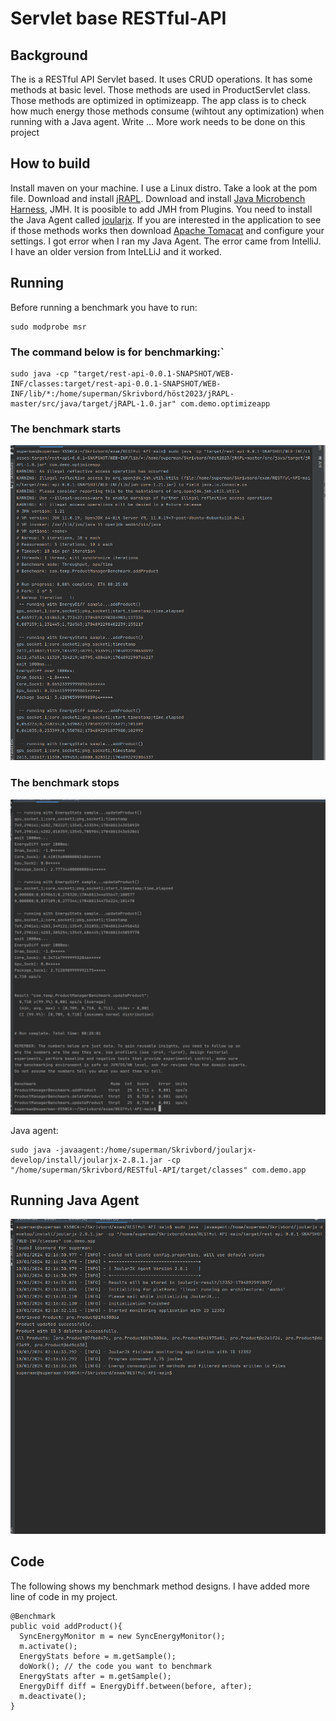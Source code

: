 # Servlet base RESTful-API
## Background
The is a RESTful API Servlet based. It uses CRUD operations. It has some methods at basic level.
Those methods are used in ProductServlet class. Those methods are optimized in optimizeapp. The app class is to check how much energy those methods consume (wihtout any optimization) when running with a Java agent. 
Write ... More work needs to be done on this project
## How to build
Install maven on your machine. I use a Linux distro. Take a look at the pom file. Download and install [jRAPL](https://github.com/aservet1/jRAPL). Download and install [Java Microbench Harness](https://github.com/openjdk/jmh), JMH. It is poosible to add JMH from Plugins. You need to install the Java Agent called [joularjx](https://github.com/joular/joularjx). If you are interested in the application to see if those methods works then download [Apache Tomacat](https://tomcat.apache.org/download-90.cgi) and configure your settings. I got error when I ran my Java Agent. The error came from IntelliJ. I have an older version from InteLLiJ and it worked. 


## Running
Before running a benchmark you have to run:
```
sudo modprobe msr
```
### The command below is for benchmarking:`
```
sudo java -cp "target/rest-api-0.0.1-SNAPSHOT/WEB-INF/classes:target/rest-api-0.0.1-SNAPSHOT/WEB-INF/lib/*:/home/superman/Skrivbord/höst2023/jRAPL-master/src/java/target/jRAPL-1.0.jar" com.demo.optimizeapp
```
### The benchmark starts
![start](https://github.com/IBhbg/RESTful-API/blob/main/images/.b/start.png)
###
### The benchmark stops  
![stop](https://github.com/IBhbg/RESTful-API/blob/main/images/.b/End.png)

Java agent:
```
sudo java -javaagent:/home/superman/Skrivbord/joularjx-develop/install/joularjx-2.8.1.jar -cp "/home/superman/Skrivbord/RESTful-API/target/classes" com.demo.app

```
## Running Java Agent 
![a](https://github.com/IBhbg/RESTful-API/blob/main/images/.a/JavaAgent.png)


## Code
The following shows my benchmark method designs. I have added more line of code in my project.
```
@Benchmark
public void addProduct(){
  SyncEnergyMonitor m = new SyncEnergyMonitor();
  m.activate();
  EnergyStats before = m.getSample();
  doWork(); // the code you want to benchmark
  EnergyStats after = m.getSample();
  EnergyDiff diff = EnergyDiff.between(before, after);
  m.deactivate();
}
